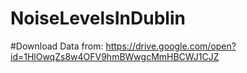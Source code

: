 # NoiseLevelsInDublin


#Download Data from:
https://drive.google.com/open?id=1HlOwqZs8w4OFV9hmBWwgcMmHBCWJ1CJZ
